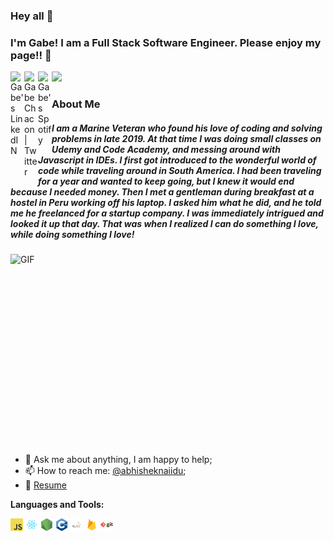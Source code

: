 ### Hey all 🤗 
### I'm Gabe! I am a Full Stack Software Engineer. Please enjoy my page!! 🤙
<a href="https://linkedin.com/in/gabe-chacon-0862531b3/">
  <img align="left" alt="Gabe's LinkedIN" width="22px" src="https://raw.githubusercontent.com/peterthehan/peterthehan/master/assets/linkedin.svg" />
</a>
<a href="https://twitter.com/GabeChacon130">
  <img align="left" alt="Gabe Chacon | Twitter" width="22px" src="https://raw.githubusercontent.com/peterthehan/peterthehan/master/assets/twitter.svg" />
</a>
<a href="https://open.spotify.com/user/22txkb2eqfqasavn6kvllnf6y?si=Qm8sLmO8Rc-z3Jt3DGkVkQ">
  <img align="left" alt="Gabe's Spotify" width="22px" src="https://raw.githubusercontent.com/peterthehan/peterthehan/master/assets/spotify.svg" />
</a>

![](https://visitor-badge.glitch.me/badge?page_id=gabinochacon8.gabinochacon8)

### About Me
##### I am a Marine Veteran who found his love of coding and solving problems in late 2019. At that time I was doing small classes on Udemy and Code Academy, and messing around with Javascript in IDEs. I first got introduced to the wonderful world of code while traveling around in South America. I had been traveling for a year and wanted to keep going, but I knew it would end because I needed money. Then I met a gentleman during breakfast at a hostel in Peru working off his laptop. I asked him what he did, and he told me he freelanced for a startup company. I was immediately intrigued and looked it up that day. That was when I realized I can do something I love, while doing something I love!

  <img align="right" alt="GIF" src="https://bestanimations.com/media/peripherals/572585373computer-monitor-animated-gif-5.gif" width="600" height="320" />
  
- 💬 Ask me about anything, I am happy to help;
- 📫 How to reach me: [@abhisheknaiidu](https://twitter.com/abhisheknaiidu);
- 📝 [Resume](https://drive.google.com/file/d/186ledj5PMY2damRWGpOrxYQZ2xSKjKD_/view)

**Languages and Tools:**  

<code><img height="20" src="https://raw.githubusercontent.com/github/explore/80688e429a7d4ef2fca1e82350fe8e3517d3494d/topics/javascript/javascript.png"></code>
<code><img height="20" src="https://raw.githubusercontent.com/github/explore/80688e429a7d4ef2fca1e82350fe8e3517d3494d/topics/react/react.png"></code>
<code><img height="20" src="https://raw.githubusercontent.com/github/explore/80688e429a7d4ef2fca1e82350fe8e3517d3494d/topics/nodejs/nodejs.png"></code>
<code><img height="20" src="https://raw.githubusercontent.com/github/explore/80688e429a7d4ef2fca1e82350fe8e3517d3494d/topics/cpp/cpp.png"></code>
<code><img height="20" src="https://raw.githubusercontent.com/github/explore/80688e429a7d4ef2fca1e82350fe8e3517d3494d/topics/mysql/mysql.png"></code>
<code><img height="20" src="https://raw.githubusercontent.com/github/explore/80688e429a7d4ef2fca1e82350fe8e3517d3494d/topics/firebase/firebase.png"></code>
<code><img height="20" src="https://raw.githubusercontent.com/github/explore/80688e429a7d4ef2fca1e82350fe8e3517d3494d/topics/git/git.png"></code>

<!--
**gabinochacon8/gabinochacon8** is a ✨ _special_ ✨ repository because its `README.md` (this file) appears on your GitHub profile.

Here are some ideas to get you started:

- 🔭 I’m currently working on ...
- 🌱 I’m currently learning ...
- 👯 I’m looking to collaborate on ...
- 🤔 I’m looking for help with ...
- 💬 Ask me about ...
- 📫 How to reach me: ...
- 😄 Pronouns: ...
- ⚡ Fun fact: ...
-->
